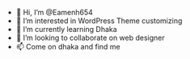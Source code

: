 - 👋 Hi, I’m @Eamenh654
- 👀 I’m interested in WordPress Theme customizing
- 🌱 I’m currently learning Dhaka
- 💞️ I’m looking to collaborate on web designer
- 📫 Come on dhaka and find me

<!---
Eamenh654/Eamenh654 is a ✨ special ✨ repository because its `README.md` (this file) appears on your GitHub profile.
You can click the Preview link to take a look at your changes.
--->
